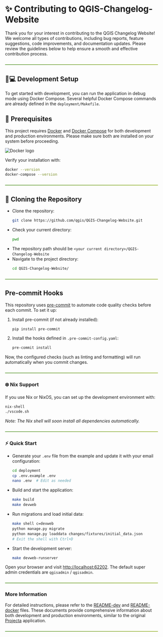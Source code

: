 # ✨ Contributing to QGIS-Changelog-Website

Thank you for your interest in contributing to the QGIS Changelog Website! We welcome all types of contributions, including bug reports, feature suggestions, code improvements, and documentation updates. Please review the guidelines below to help ensure a smooth and effective contribution process.

![-----------------------------------------------------](./img/green-gradient.png)

## 🧑💻 Development Setup

To get started with development, you can run the application in debug mode using Docker Compose. Several helpful Docker Compose commands are already defined in the `deployment/Makefile`.

## 🏃 Prerequisites

This project requires [Docker](https://www.docker.com/) and [Docker Compose](https://docs.docker.com/compose/) for both development and production environments. Please make sure both are installed on your system before proceeding.

![Docker logo](https://www.docker.com/wp-content/uploads/2022/03/Moby-logo.png)

Verify your installation with:
```bash
docker --version
docker-compose --version
```

![-----------------------------------------------------](./img/green-gradient.png)

## 🛒 Cloning the Repository

- Clone the repository:
  ```sh
  git clone https://github.com/qgis/QGIS-Changelog-Website.git
  ```
- Check your current directory:
  ```sh
  pwd
  ```
- The repository path should be `<your current directory>/QGIS-Changelog-Website`
- Navigate to the project directory:
  ```sh
  cd QGIS-Changelog-Website/
  ```

![-----------------------------------------------------](./img/green-gradient.png)

## Pre-commit Hooks

This repository uses [pre-commit](https://pre-commit.com/) to automate code quality checks before each commit. To set it up:

1. Install pre-commit (if not already installed):
    ```sh
    pip install pre-commit
    ```

2. Install the hooks defined in `.pre-commit-config.yaml`:
    ```sh
    pre-commit install
    ```

Now, the configured checks (such as linting and formatting) will run automatically when you commit changes.

![-----------------------------------------------------](./img/green-gradient.png)

### ❄️ Nix Support

If you use Nix or NixOS, you can set up the development environment with:

```sh
nix-shell
./vscode.sh
```
*Note: The Nix shell will soon install all dependencies automatically.*

![-----------------------------------------------------](./img/green-gradient.png)

### ⚡️ Quick Start

- Generate your `.env` file from the example and update it with your email configuration:
  ```sh
  cd deployment
  cp .env.example .env
  nano .env  # Edit as needed
  ```

- Build and start the application:
  ```sh
  make build
  make devweb
  ```

- Run migrations and load initial data:
  ```sh
  make shell c=devweb
  python manage.py migrate
  python manage.py loaddata changes/fixtures/initial_data.json
  # Exit the shell with Ctrl+D
  ```

- Start the development server:
  ```sh
  make devweb-runserver
  ```

Open your browser and visit [http://localhost:62202](http://localhost:62202). The default super admin credentials are `qgisadmin` / `qgisadmin`.

![-----------------------------------------------------](./img/green-gradient.png)

### More Information

For detailed instructions, please refer to the [README-dev](./README-dev.md) and [README-docker](./README-docker.md) files. These documents provide comprehensive information about both development and production environments, similar to the original [Projecta](https://github.com/kartoza/projecta.git) application.

![-----------------------------------------------------](./img/green-gradient.png)